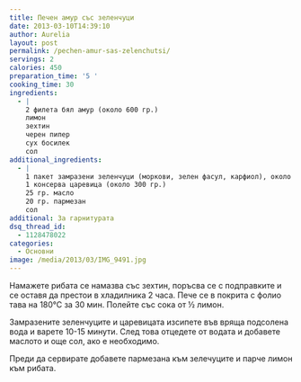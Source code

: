 ```yaml
---
title: Печен амур със зеленчуци
date: 2013-03-10T14:39:10
author: Aurelia
layout: post
permalink: /pechen-amur-sas-zelenchutsi/
servings: 2
calories: 450
preparation_time: '5 '
cooking_time: 30
ingredients:
  - |
    2 филета бял амур (около 600 гр.)
    лимон
    зехтин
    черен пипер 
    сух босилек
    сол
additional_ingredients:
  - |
    1 пакет замразени зеленчуци (моркови, зелен фасул, карфиол), около 500 гр. 
    1 консерва царевица (около 300 гр.)
    25 гр. масло
    20 гр. пармезан
    сол
additional: За гарнитурата
dsq_thread_id:
  - 1128478022
categories:
  - Основни
image: /media/2013/03/IMG_9491.jpg
---
```

Намажете рибата се намазва със зехтин, поръсва се с подправките и се оставя да престои в хладилника 2 часа. Пече се в покрита с фолио тава на 180°С за 30 мин. Полейте със сока от ½ лимон.
  
Замразените зеленчуците и царевицата изсипете във вряща подсолена вода и варете 10-15 минути. След това отцедете от водата и добавете маслото и още сол, ако е необходимо.
  
Преди да сервирате добавете пармезана към зелечуците и парче лимон към рибата.